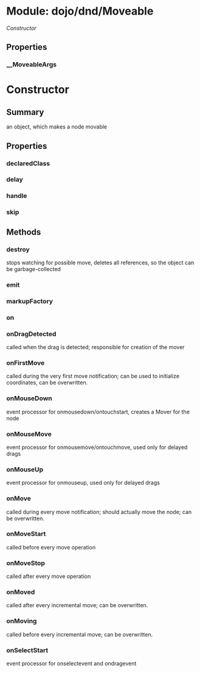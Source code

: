 # Module: dojo/dnd/Moveable

*Constructor*

## Properties

### __MoveableArgs


# Constructor

## Summary

an object, which makes a node movable
## Properties

### declaredClass


### delay


### handle


### skip


## Methods

### destroy
stops watching for possible move, deletes all references, so the object can be garbage-collected

### emit


### markupFactory


### on


### onDragDetected
called when the drag is detected;
responsible for creation of the mover

### onFirstMove
called during the very first move notification;
can be used to initialize coordinates, can be overwritten.

### onMouseDown
event processor for onmousedown/ontouchstart, creates a Mover for the node

### onMouseMove
event processor for onmousemove/ontouchmove, used only for delayed drags

### onMouseUp
event processor for onmouseup, used only for delayed drags

### onMove
called during every move notification;
should actually move the node; can be overwritten.

### onMoveStart
called before every move operation

### onMoveStop
called after every move operation

### onMoved
called after every incremental move; can be overwritten.

### onMoving
called before every incremental move; can be overwritten.

### onSelectStart
event processor for onselectevent and ondragevent


